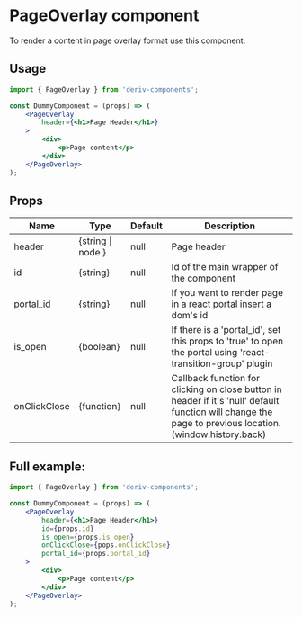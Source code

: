 # PageOverlay component
To render a content in page overlay format use this component.

## Usage
 
```jsx
import { PageOverlay } from 'deriv-components';

const DummyComponent = (props) => (
    <PageOverlay 
        header={<h1>Page Header</h1>}
    >
        <div>
            <p>Page content</p>
        </div>
    </PageOverlay>
);
```

## Props

| Name                     | Type                   | Default            | Description                                                                                                                                              |
|--------------------------|------------------------|--------------------|----------------------------------------------------------------------------------------------------------------------------------------------------------|
| header                   | {string \| node }      | null               | Page header                                                                                                                                              |
| id                       | {string}               | null               | Id of the main wrapper of the component                                                                                                                  |
| portal_id                | {string}               | null               | If you want to render page in a react portal insert a dom's id                                                                                           |
| is\_open                 | {boolean}              | null               | If there is a 'portal\_id', set this props to 'true' to open the portal using 'react-transition-group' plugin                                            |
| onClickClose             | {function}             | null               | Callback function for clicking on close button in header if it's 'null' default function will change the page to previous location. (window.history.back) |

## Full example:

```jsx
import { PageOverlay } from 'deriv-components';

const DummyComponent = (props) => (
    <PageOverlay 
        header={<h1>Page Header</h1>}
        id={props.id}
        is_open={props.is_open}
        onClickClose={pops.onClickClose}
        portal_id={props.portal_id}
    >
        <div>
            <p>Page content</p>
        </div>
    </PageOverlay>
);
```
